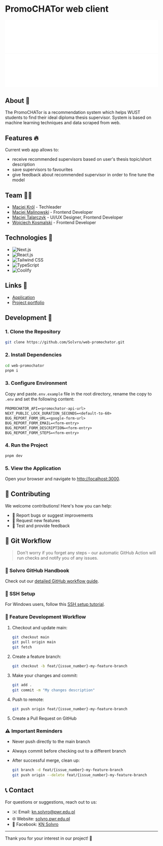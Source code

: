 # PromoCHATor web client

![Solvro banner](https://github.com/Solvro/backend-topwr-sks/blob/main/assets/solvro_dark.png#gh-dark-mode-only)
![Solvro banner](https://github.com/Solvro/backend-topwr-sks/blob/main/assets/solvro_dark.png#gh-light-mode-only)

## About 🚀

The PromoCHATor is a recommendation system which helps WUST students to find their ideal diploma thesis supervisor. System is based on machine learning techniques and data scraped from web.

## Features 🔥

Current web app allows to:

- receive recommended supervisors based on user's thesis topic/short description
- save supervisors to favourites
- give feedback about recommended supervisor in order to fine tune the model

## Team 👨‍🔧

- [Maciej Król](https://github.com/maciejkrol18) - Techleader
- [Maciej Malinowski](https://github.com/mejsiejdev) - Frontend Developer
- [Maciej Talarczyk](https://github.com/muclx) - UI/UX Designer, Frontend Developer
- [Wojciech Kosmalski](https://github.com/chewmanji) - Frontend Developer

## Technologies 👀

- ![Next.js](https://img.shields.io/badge/Next.js-000000?style=for-the-badge&logo=nextdotjs&logoColor=white)
- ![React.js](https://img.shields.io/badge/React-20232A?style=for-the-badge&logo=react&logoColor=61DAFB)
- ![Tailwind CSS](https://img.shields.io/badge/Tailwind_CSS-38B2AC?style=for-the-badge&logo=tailwind-css&logoColor=white)
- ![TypeScript](https://img.shields.io/badge/TypeScript-007ACC?style=for-the-badge&logo=typescript&logoColor=white)
- ![Coolify](https://img.shields.io/badge/Coolify-9D00FF?style=for-the-badge&logo=coolify&logoColor=white)

## Links 🔗

- [Application](https://promochator.solvro.pl/)
- [Project portfolio](https://solvro.pwr.edu.pl/portfolio/promochator)

## Development 🔧

### 1. Clone the Repository

```bash
git clone https://github.com/Solvro/web-promochator.git
```

### 2. Install Dependencies

```bash
cd web-promochator
pnpm i
```

### 3. Configure Environment

Copy and paste`.env.example` file in the root directory, rename the copy to `.env` and set the following content:

```env
PROMOCHATOR_API=<promochator-api-url>
NEXT_PUBLIC_LOCK_DURATION_SECONDS=<default-to-60>
BUG_REPORT_FORM_URL=<google-form-url>
BUG_REPORT_FORM_EMAIL=<form-entry>
BUG_REPORT_FORM_DESCRIPTION=<form-entry>
BUG_REPORT_FORM_STEPS=<form-entry>
```

### 4. Run the Project

```bash
pnpm dev
```

### 5. View the Application

Open your browser and navigate to [http://localhost:3000](http://localhost:3000).

## 🤝 Contributing

We welcome contributions! Here's how you can help:

- 🐛 Report bugs or suggest improvements
- 🌟 Request new features
- 🧪 Test and provide feedback

## 🔄 Git Workflow

> Don't worry if you forget any steps – our automatic GitHub Action will run checks and notify you of any issues.

### 📘 Solvro GitHub Handbook

Check out our [detailed GitHub workflow guide](https://docs.solvro.pl/github).

### 🔐 SSH Setup

For Windows users, follow this [SSH setup tutorial](https://www.youtube.com/watch?v=vExsOTgIOGw).

### 🌿 Feature Development Workflow

1. Checkout and update main:

   ```bash
   git checkout main
   git pull origin main
   git fetch
   ```

2. Create a feature branch:

   ```bash
   git checkout -b feat/{issue_number}-my-feature-branch
   ```

3. Make your changes and commit:

   ```bash
   git add .
   git commit -m "My changes description"
   ```

4. Push to remote:

   ```bash
   git push origin feat/{issue_number}-my-feature-branch
   ```

5. Create a Pull Request on GitHub

### ⚠️ Important Reminders

- Never push directly to the main branch
- Always commit before checking out to a different branch
- After successful merge, clean up:

  ```bash
  git branch -d feat/{issue_number}-my-feature-branch
  git push origin --delete feat/{issue_number}-my-feature-branch
  ```

## 📞 Contact

For questions or suggestions, reach out to us:

- ✉️ Email: <kn.solvro@pwr.edu.pl>
- 🌐 Website: [solvro.pwr.edu.pl](https://solvro.pwr.edu.pl/)
- 📘 Facebook: [KN Solvro](https://www.facebook.com/knsolvro)

---

Thank you for your interest in our project! 🥰
